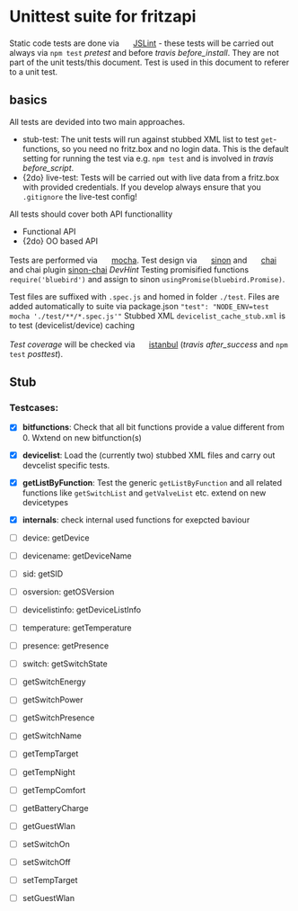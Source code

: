 # Unittest suite for fritzapi

Static code tests are done via <img src="http://jslint.com/image/jslintpill.gif" height="17px"/> [JSLint](http://jslint.com/) - these tests will be carried out always via `npm test` *pretest* and before *travis before_install*. They are not part of the unit tests/this document. Test is used in this document to referer to a unit test.

## basics

All tests are devided into two main approaches.
* stub-test: The unit tests will run against stubbed XML list to test `get`-functions, so you need no fritz.box and no login data. This is the default setting for running the test via e.g. `npm test` and is involved in *travis before_script*.
* {2do} live-test: Tests will be carried out with live data from a fritz.box with provided credentials. If you develop always ensure that you `.gitignore` the live-test config!

All tests should cover both API functionallity
* Functional API
* {2do} OO based API

Tests are performed via <img src="http://cldup.com/xFVFxOioAU.svg" height="17px"/> [mocha](http://mochajs.org/). 
Test design via <img src="http://sinonjs.org/assets/images/logo.png" height="17px"/> [sinon](http://sinonjs.org/) and <img src="http://chaijs.com/img/chai-logo.png" height="17px"/> [chai](http://chaijs.com/) and chai plugin [sinon-chai](http://chaijs.com/plugins/sinon-chai/) *DevHint* Testing promisified functions `require('bluebird')` and assign to sinon `usingPromise(bluebird.Promise)`.

Test files are suffixed with `.spec.js` and homed in folder `./test`. Files are added automatically to suite via package.json `"test": "NODE_ENV=test mocha './test/**/*.spec.js'"`
Stubbed XML `devicelist_cache_stub.xml` is to test (devicelist/device) caching 

*Test coverage* will be checked via <img src="https://istanbul.js.org/assets/istanbul-logo.png" height="17px"/> [istanbul](https://github.com/gotwarlost/istanbul) (*travis after_success* and `npm test` *posttest*).

## Stub

### Testcases:
- [x] **bitfunctions**: Check that all bit functions provide a value different from 0. Wxtend on new bitfunction(s)
- [x] **devicelist**: Load the (currently two) stubbed XML files and carry out devcelist specific tests.
- [x] **getListByFunction**: Test the generic `getListByFunction` and all related functions like `getSwitchList` and `getValveList` etc. extend on new devicetypes
- [x] **internals**: check internal used functions for exepcted baviour

- [ ] device: getDevice
- [ ] devicename: getDeviceName 


- [ ] sid: getSID

- [ ] osversion: getOSVersion

- [ ] devicelistinfo: getDeviceListInfo

- [ ] temperature: getTemperature
- [ ] presence: getPresence

- [ ] switch: getSwitchState
- [ ] getSwitchEnergy
- [ ] getSwitchPower
- [ ] getSwitchPresence
- [ ] getSwitchName

- [ ] getTempTarget
- [ ] getTempNight
- [ ] getTempComfort
- [ ] getBatteryCharge
- [ ] getGuestWlan

- [ ] setSwitchOn
- [ ] setSwitchOff
- [ ] setTempTarget
- [ ] setGuestWlan
